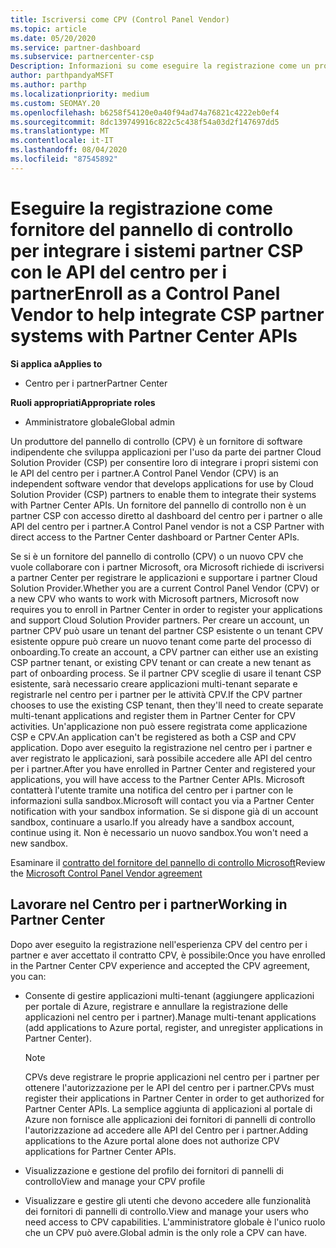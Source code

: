 ```yaml
---
title: Iscriversi come CPV (Control Panel Vendor)
ms.topic: article
ms.date: 05/20/2020
ms.service: partner-dashboard
ms.subservice: partnercenter-csp
Description: Informazioni su come eseguire la registrazione come un produttore del pannello di controllo (CPV) nel centro per i partner.
author: parthpandyaMSFT
ms.author: parthp
ms.localizationpriority: medium
ms.custom: SEOMAY.20
ms.openlocfilehash: b6258f54120e0a40f94ad74a76821c4222eb0ef4
ms.sourcegitcommit: 8dc139749916c822c5c438f54a03d2f147697dd5
ms.translationtype: MT
ms.contentlocale: it-IT
ms.lasthandoff: 08/04/2020
ms.locfileid: "87545892"
---
```

# <a name="enroll-as-a-control-panel-vendor-to-help-integrate-csp-partner-systems-with-partner-center-apis"></a><span data-ttu-id="1f7f9-103">Eseguire la registrazione come fornitore del pannello di controllo per integrare i sistemi partner CSP con le API del centro per i partner</span><span class="sxs-lookup"><span data-stu-id="1f7f9-103">Enroll as a Control Panel Vendor to help integrate CSP partner systems with Partner Center APIs</span></span>

<span data-ttu-id="1f7f9-104">**Si applica a**</span><span class="sxs-lookup"><span data-stu-id="1f7f9-104">**Applies to**</span></span>

- <span data-ttu-id="1f7f9-105">Centro per i partner</span><span class="sxs-lookup"><span data-stu-id="1f7f9-105">Partner Center</span></span>

<span data-ttu-id="1f7f9-106">**Ruoli appropriati**</span><span class="sxs-lookup"><span data-stu-id="1f7f9-106">**Appropriate roles**</span></span>

- <span data-ttu-id="1f7f9-107">Amministratore globale</span><span class="sxs-lookup"><span data-stu-id="1f7f9-107">Global admin</span></span>

<span data-ttu-id="1f7f9-108">Un produttore del pannello di controllo (CPV) è un fornitore di software indipendente che sviluppa applicazioni per l'uso da parte dei partner Cloud Solution Provider (CSP) per consentire loro di integrare i propri sistemi con le API del centro per i partner.</span><span class="sxs-lookup"><span data-stu-id="1f7f9-108">A Control Panel Vendor (CPV) is an independent software vendor that develops applications for use by Cloud Solution Provider (CSP) partners to enable them to integrate their systems with Partner Center APIs.</span></span> <span data-ttu-id="1f7f9-109">Un fornitore del pannello di controllo non è un partner CSP con accesso diretto al dashboard del centro per i partner o alle API del centro per i partner.</span><span class="sxs-lookup"><span data-stu-id="1f7f9-109">A Control Panel vendor is not a CSP Partner with direct access to the Partner Center dashboard or Partner Center APIs.</span></span>

<span data-ttu-id="1f7f9-110">Se si è un fornitore del pannello di controllo (CPV) o un nuovo CPV che vuole collaborare con i partner Microsoft, ora Microsoft richiede di iscriversi a partner Center per registrare le applicazioni e supportare i partner Cloud Solution Provider.</span><span class="sxs-lookup"><span data-stu-id="1f7f9-110">Whether you are a current Control Panel Vendor (CPV) or a new CPV who wants to work with Microsoft partners, Microsoft now requires you to enroll in Partner Center in order to register your applications and support Cloud Solution Provider partners.</span></span> <span data-ttu-id="1f7f9-111">Per creare un account, un partner CPV può usare un tenant del partner CSP esistente o un tenant CPV esistente oppure può creare un nuovo tenant come parte del processo di onboarding.</span><span class="sxs-lookup"><span data-stu-id="1f7f9-111">To create an account, a CPV partner can either use an existing CSP partner tenant, or existing CPV tenant or can create a new tenant as part of onboarding process.</span></span> <span data-ttu-id="1f7f9-112">Se il partner CPV sceglie di usare il tenant CSP esistente, sarà necessario creare applicazioni multi-tenant separate e registrarle nel centro per i partner per le attività CPV.</span><span class="sxs-lookup"><span data-stu-id="1f7f9-112">If the CPV partner chooses to use the existing CSP tenant, then they'll need to create separate multi-tenant applications and register them in Partner Center for CPV activities.</span></span> <span data-ttu-id="1f7f9-113">Un'applicazione non può essere registrata come applicazione CSP e CPV.</span><span class="sxs-lookup"><span data-stu-id="1f7f9-113">An application can't be registered as both a CSP and CPV application.</span></span> <span data-ttu-id="1f7f9-114">Dopo aver eseguito la registrazione nel centro per i partner e aver registrato le applicazioni, sarà possibile accedere alle API del centro per i partner.</span><span class="sxs-lookup"><span data-stu-id="1f7f9-114">After you have enrolled in Partner Center and registered your applications, you will have access to the Partner Center APIs.</span></span>  <span data-ttu-id="1f7f9-115">Microsoft contatterà l'utente tramite una notifica del centro per i partner con le informazioni sulla sandbox.</span><span class="sxs-lookup"><span data-stu-id="1f7f9-115">Microsoft will contact you via a Partner Center notification with your sandbox information.</span></span> <span data-ttu-id="1f7f9-116">Se si dispone già di un account sandbox, continuare a usarlo.</span><span class="sxs-lookup"><span data-stu-id="1f7f9-116">If you already have a sandbox account, continue using it.</span></span> <span data-ttu-id="1f7f9-117">Non è necessario un nuovo sandbox.</span><span class="sxs-lookup"><span data-stu-id="1f7f9-117">You won't need a new sandbox.</span></span>

<span data-ttu-id="1f7f9-118">Esaminare il [contratto del fornitore del pannello di controllo Microsoft](https://go.microsoft.com/fwlink/?linkid=2055198)</span><span class="sxs-lookup"><span data-stu-id="1f7f9-118">Review the [Microsoft Control Panel Vendor agreement](https://go.microsoft.com/fwlink/?linkid=2055198)</span></span>


## <a name="working-in-partner-center"></a><span data-ttu-id="1f7f9-119">Lavorare nel Centro per i partner</span><span class="sxs-lookup"><span data-stu-id="1f7f9-119">Working in Partner Center</span></span>
<span data-ttu-id="1f7f9-120">Dopo aver eseguito la registrazione nell'esperienza CPV del centro per i partner e aver accettato il contratto CPV, è possibile:</span><span class="sxs-lookup"><span data-stu-id="1f7f9-120">Once you have enrolled in the Partner Center CPV experience and accepted the CPV agreement, you can:</span></span>

- <span data-ttu-id="1f7f9-121">Consente di gestire applicazioni multi-tenant (aggiungere applicazioni per portale di Azure, registrare e annullare la registrazione delle applicazioni nel centro per i partner).</span><span class="sxs-lookup"><span data-stu-id="1f7f9-121">Manage multi-tenant applications (add applications to Azure portal, register, and unregister applications in Partner Center).</span></span>

    >[!Note] 
    ><span data-ttu-id="1f7f9-122">CPVs deve registrare le proprie applicazioni nel centro per i partner per ottenere l'autorizzazione per le API del centro per i partner.</span><span class="sxs-lookup"><span data-stu-id="1f7f9-122">CPVs must register their applications in Partner Center in order to get authorized for Partner Center APIs.</span></span> <span data-ttu-id="1f7f9-123">La semplice aggiunta di applicazioni al portale di Azure non fornisce alle applicazioni dei fornitori di pannelli di controllo l'autorizzazione ad accedere alle API del Centro per i partner.</span><span class="sxs-lookup"><span data-stu-id="1f7f9-123">Adding applications to the Azure portal alone does not authorize CPV applications for Partner Center APIs.</span></span> 

- <span data-ttu-id="1f7f9-124">Visualizzazione e gestione del profilo dei fornitori di pannelli di controllo</span><span class="sxs-lookup"><span data-stu-id="1f7f9-124">View and manage your CPV profile</span></span> 

- <span data-ttu-id="1f7f9-125">Visualizzare e gestire gli utenti che devono accedere alle funzionalità dei fornitori di pannelli di controllo.</span><span class="sxs-lookup"><span data-stu-id="1f7f9-125">View and manage your users who need access to CPV capabilities.</span></span> <span data-ttu-id="1f7f9-126">L'amministratore globale è l'unico ruolo che un CPV può avere.</span><span class="sxs-lookup"><span data-stu-id="1f7f9-126">Global admin is the only role a CPV can have.</span></span>



